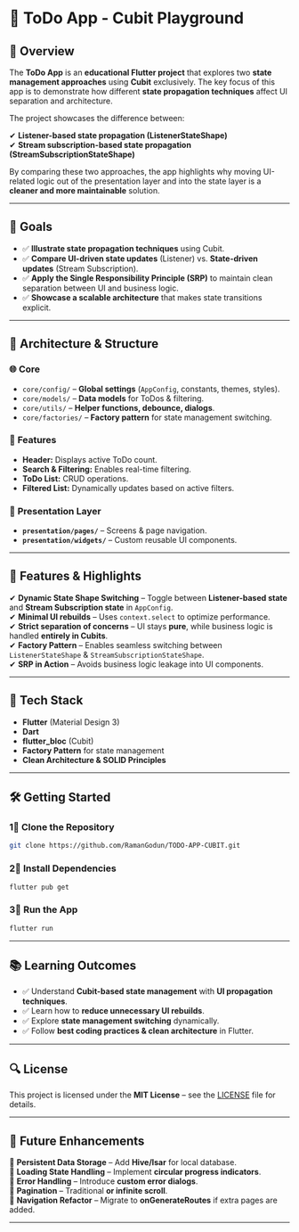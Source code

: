 # 📝 ToDo App - **Cubit Playground**  

## 📌 Overview  

The **ToDo App** is an **educational Flutter project** that explores two **state management approaches** using **Cubit** exclusively. The key focus of this app is to demonstrate how different **state propagation techniques** affect UI separation and architecture.

The project showcases the difference between:  

️✔ **Listener-based state propagation (ListenerStateShape)**  
️✔ **Stream subscription-based state propagation (StreamSubscriptionStateShape)**  

By comparing these two approaches, the app highlights why moving UI-related logic out of the presentation layer and into the state layer is a **cleaner and more maintainable** solution.

---

## 🎯 Goals  

- ✅ **Illustrate state propagation techniques** using Cubit.  
- ✅ **Compare UI-driven state updates** (Listener) vs. **State-driven updates** (Stream Subscription).  
- ✅ **Apply the Single Responsibility Principle (SRP)** to maintain clean separation between UI and business logic.  
- ✅ **Showcase a scalable architecture** that makes state transitions explicit.  

---

## 🏧 Architecture & Structure  

### 🌐 **Core**  

- `core/config/` – **Global settings** (`AppConfig`, constants, themes, styles).  
- `core/models/` – **Data models** for ToDos & filtering.  
- `core/utils/` – **Helper functions, debounce, dialogs**.  
- `core/factories/` – **Factory pattern** for state management switching.  

### 🧬 **Features**  

- **Header:** Displays active ToDo count.  
- **Search & Filtering:** Enables real-time filtering.  
- **ToDo List:** CRUD operations.  
- **Filtered List:** Dynamically updates based on active filters.  

### 🎨 **Presentation Layer**  

- **`presentation/pages/`** – Screens & page navigation.  
- **`presentation/widgets/`** – Custom reusable UI components.  

---

## 🚀 Features & Highlights  

️✔ **Dynamic State Shape Switching** – Toggle between **Listener-based state** and **Stream Subscription state** in `AppConfig`.  
️✔ **Minimal UI rebuilds** – Uses `context.select` to optimize performance.  
️✔ **Strict separation of concerns** – UI stays **pure**, while business logic is handled **entirely in Cubits**.  
️✔ **Factory Pattern** – Enables seamless switching between `ListenerStateShape` & `StreamSubscriptionStateShape`.  
️✔ **SRP in Action** – Avoids business logic leakage into UI components.  

---

## 📌 Tech Stack  

- **Flutter** (Material Design 3)  
- **Dart**  
- **flutter_bloc** (Cubit)  
- **Factory Pattern** for state management  
- **Clean Architecture & SOLID Principles**  

---

## 🛠️ Getting Started  

### 1⃣ Clone the Repository  

```bash
git clone https://github.com/RamanGodun/TODO-APP-CUBIT.git
```

### 2⃣ Install Dependencies  

```bash
flutter pub get
```

### 3⃣ Run the App  

```bash
flutter run
```

---

## 📚 Learning Outcomes  

- ✅ Understand **Cubit-based state management** with **UI propagation techniques**.  
- ✅ Learn how to **reduce unnecessary UI rebuilds**.  
- ✅ Explore **state management switching** dynamically.  
- ✅ Follow **best coding practices & clean architecture** in Flutter.  

---

## 🔍 License  

This project is licensed under the **MIT License** – see the [LICENSE](LICENSE) file for details.  

---

## 🚀 Future Enhancements  

📌 **Persistent Data Storage** – Add **Hive/Isar** for local database.  
📌 **Loading State Handling** – Implement **circular progress indicators**.  
📌 **Error Handling** – Introduce **custom error dialogs**.  
📌 **Pagination** – Traditional **or infinite scroll**.  
📌 **Navigation Refactor** – Migrate to **onGenerateRoutes** if extra pages are added.  

---

